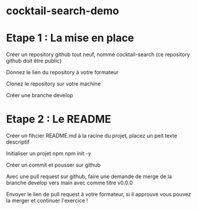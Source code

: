 # cocktail-search-demo

# Etape 1 : La mise en place

Créer un repository github tout neuf, nommé cocktail-search (ce repository github doit être public)

Donnez le lien du repository à votre formateur

Clonez le repository sur votre machine

Créer une branche develop

# Etape 2 : Le README
Créer un fihcier README.md à la racine du projet, placez un peit texte descriptif

Initialiser un projet npm npm init -y

Créer un commit et pousser sur github

Avec une pull request sur github, faire une demande de merge de la branche develop vers main avec comme titre v0.0.0

Envoyer le lien de pull request à votre formateur, si il approuve vous pouvez la merger et continuer l'exercice !